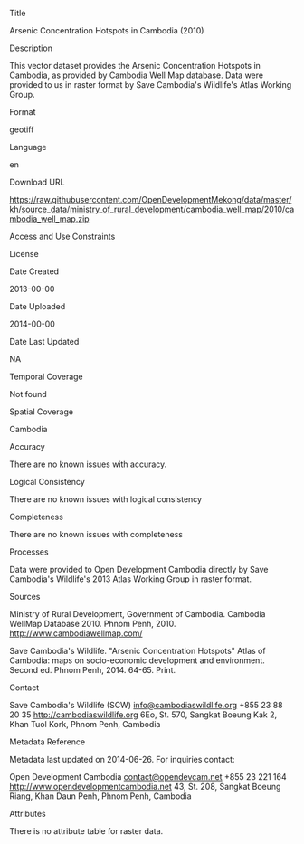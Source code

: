 Title

Arsenic Concentration Hotspots in Cambodia (2010)

Description

This vector dataset provides the Arsenic Concentration Hotspots in Cambodia, as provided by Cambodia Well Map database. Data were provided to us in raster format by Save Cambodia's Wildlife's Atlas Working Group.

Format

geotiff

Language

en

Download URL

https://raw.githubusercontent.com/OpenDevelopmentMekong/data/master/kh/source_data/ministry_of_rural_development/cambodia_well_map/2010/cambodia_well_map.zip

Access and Use Constraints



License



Date Created

2013-00-00

Date Uploaded

2014-00-00

Date Last Updated

NA

Temporal Coverage

Not found

Spatial Coverage

Cambodia

Accuracy

There are no known issues with accuracy.

Logical Consistency

There are no known issues with logical consistency

Completeness

There are no known issues with completeness

Processes

Data were provided to Open Development Cambodia directly by Save Cambodia's Wildlife's 2013 Atlas Working Group in raster format.

Sources

Ministry of Rural Development, Government of Cambodia. Cambodia WellMap Database 2010. Phnom Penh, 2010. http://www.cambodiawellmap.com/

Save Cambodia's Wildlife. "Arsenic Concentration Hotspots" Atlas of Cambodia: maps on socio-economic development and environment. Second ed. Phnom Penh, 2014. 64-65. Print.

Contact

Save Cambodia's Wildlife (SCW)
info@cambodiaswildlife.org
+855 23 88 20 35
http://cambodiaswildlife.org
6Eo, St. 570, Sangkat Boeung Kak 2, Khan Tuol Kork, Phnom Penh, Cambodia 

Metadata Reference

Metadata last updated on 2014-06-26. For inquiries contact:

Open Development Cambodia
contact@opendevcam.net
+855 23 221 164
http://www.opendevelopmentcambodia.net
43, St. 208, Sangkat Boeung Riang, Khan Daun Penh, Phnom Penh, Cambodia 

Attributes

There is no attribute table for raster data.
